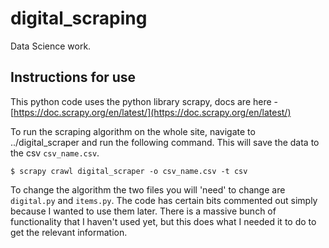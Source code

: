 # digital_scraping

Data Science work.

## Instructions for use

This python code uses the python library scrapy, docs are here - [https://doc.scrapy.org/en/latest/](https://doc.scrapy.org/en/latest/)  

To run the scraping algorithm on the whole site, navigate to ../digital_scraper and run the following command. This will save the data to the csv `csv_name.csv`.  

    $ scrapy crawl digital_scraper -o csv_name.csv -t csv  

To change the algorithm the two files you will 'need' to change are `digital.py` and `items.py`. The code has certain bits commented out simply because I wanted to use them later. There is a massive bunch of functionality that I haven't used yet, but this does what I needed it to do to get the relevant information.

